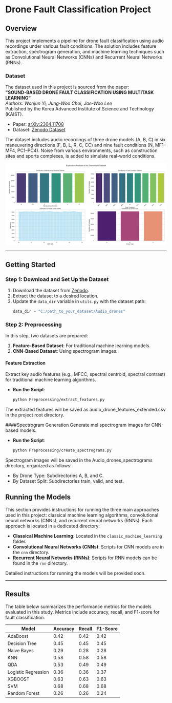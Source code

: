 # Drone Fault Classification Project

## Overview
This project implements a pipeline for drone fault classification using audio recordings under various fault conditions. The solution includes feature extraction, spectrogram generation, and machine learning techniques such as Convolutional Neural Networks (CNNs) and Recurrent Neural Networks (RNNs).

### Dataset
The dataset used in this project is sourced from the paper:  
**"SOUND-BASED DRONE FAULT CLASSIFICATION USING MULTITASK LEARNING"**  
*Authors: Wonjun Yi, Jung-Woo Choi, Jae-Woo Lee*  
Published by the Korea Advanced Institute of Science and Technology (KAIST).

- Paper: [arXiv:2304.11708](https://arxiv.org/abs/2304.11708)  
- Dataset: [Zenodo Dataset](https://zenodo.org/record/7779574#.ZCOvfXZBwQ8)

The dataset includes audio recordings of three drone models (A, B, C) in six maneuvering directions (F, B, L, R, C, CC) and nine fault conditions (N, MF1–MF4, PC1–PC4). Noise from various environments, such as construction sites and sports complexes, is added to simulate real-world conditions. 

![Dataset Distribution](figures/dataset_distribution.png)

---

## Getting Started

### Step 1: Download and Set Up the Dataset
1. Download the dataset from [Zenodo](https://zenodo.org/record/7779574#.ZCOvfXZBwQ8).
2. Extract the dataset to a desired location.
3. Update the `data_dir` variable in `utils.py` with the dataset path:
   ```python
   data_dir = "C:/path_to_your_dataset/Audio_drones"

### Step 2: Preprocessing

In this step, two datasets are prepared:
1. **Feature-Based Dataset**: For traditional machine learning models.
2. **CNN-Based Dataset**: Using spectrogram images.

#### Feature Extraction
Extract key audio features (e.g., MFCC, spectral centroid, spectral contrast) for traditional machine learning algorithms.

- **Run the Script**:  
  ```bash
  python Preprocessing/extract_features.py

The extracted features will be saved as audio_drone_features_extended.csv in the project root directory.

####Spectrogram Generation
Generate mel spectrogram images for CNN-based models.

- **Run the Script**:  
  ```bash
  python Preprocessing/create_spectrograms.py
  
Spectrogram images will be saved in the Audio_drones_spectrograms directory, organized as follows:
- By Drone Type: Subdirectories A, B, and C.
- By Dataset Split: Subdirectories train, valid, and test.

## Running the Models

This section provides instructions for running the three main approaches used in this project: classical machine learning algorithms, convolutional neural networks (CNNs), and recurrent neural networks (RNNs). Each approach is located in a dedicated directory:

- **Classical Machine Learning**: Located in the `classic_machine_learning` folder.
- **Convolutional Neural Networks (CNNs)**: Scripts for CNN models are in the `cnn` directory.
- **Recurrent Neural Networks (RNNs)**: Scripts for RNN models can be found in the `rnn` directory.

Detailed instructions for running the models will be provided soon.

---

## Results

The table below summarizes the performance metrics for the models evaluated in this study. Metrics include accuracy, recall, and F1-score for fault classification.

| **Model**           | **Accuracy** | **Recall** | **F1-Score** |
|---------------------|--------------|------------|--------------|
| AdaBoost            | 0.42         | 0.42       | 0.42         |
| Decision Tree       | 0.45         | 0.45       | 0.45         |
| Naive Bayes         | 0.29         | 0.28       | 0.28         |
| KNN                 | 0.58         | 0.58       | 0.58         |
| QDA                 | 0.53         | 0.49       | 0.49         |
| Logistic Regression | 0.36         | 0.36       | 0.37         |
| XGBOOST             | 0.63         | 0.63       | 0.63         |
| SVM                 | 0.68         | 0.68       | 0.68         |
| Random Forest       | 0.26         | 0.26       | 0.24         |


